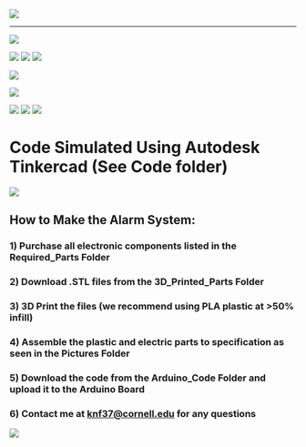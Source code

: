 ![](Pictures/Title1.PNG)
________________________________________________________________________________________________________________________________


![](Pictures/Schematic+Parts.PNG)

![](Pictures/Top_View.PNG) ![](Pictures/Side_View.PNG) ![](Pictures/Bottom_View.PNG) 

![](Pictures/Pipe_Cross_Section.PNG)

![](Pictures/Alarm+Tube.PNG)

![](Pictures/Top_View_(With_Cover).PNG) ![](Pictures/Side_View_(With_Cover).PNG) ![](Pictures/Bottom_View_(With_Cover).PNG) 

# Code Simulated Using Autodesk Tinkercad (See Code folder)
![](Pictures/Circuit_Tinkercad1.PNG)

## How to Make the Alarm System:
### 1) Purchase all electronic components listed in the Required_Parts Folder
### 2) Download .STL files from the 3D_Printed_Parts Folder
### 3) 3D Print the files (we recommend using PLA plastic at >50% infill)
### 4) Assemble the plastic and electric parts to specification as seen in the Pictures Folder
### 5) Download the code from the Arduino_Code Folder and upload it to the Arduino Board

### 6) Contact me at knf37@cornell.edu for any questions

![](Pictures/Title_Overview.PNG)


